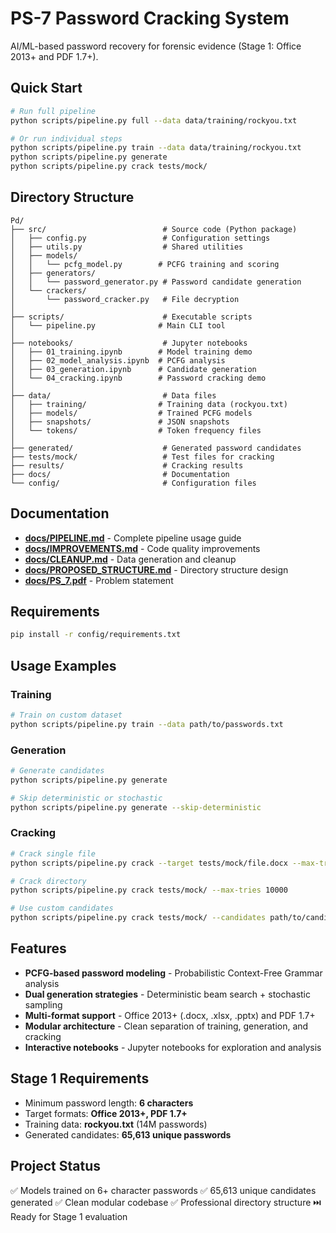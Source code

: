 # PS-7 Password Cracking System

AI/ML-based password recovery for forensic evidence (Stage 1: Office 2013+ and PDF 1.7+).

## Quick Start

```bash
# Run full pipeline
python scripts/pipeline.py full --data data/training/rockyou.txt

# Or run individual steps
python scripts/pipeline.py train --data data/training/rockyou.txt
python scripts/pipeline.py generate
python scripts/pipeline.py crack tests/mock/
```

## Directory Structure

```
Pd/
├── src/                          # Source code (Python package)
│   ├── config.py                 # Configuration settings
│   ├── utils.py                  # Shared utilities
│   ├── models/
│   │   └── pcfg_model.py        # PCFG training and scoring
│   ├── generators/
│   │   └── password_generator.py # Password candidate generation
│   └── crackers/
│       └── password_cracker.py   # File decryption
│
├── scripts/                      # Executable scripts
│   └── pipeline.py              # Main CLI tool
│
├── notebooks/                    # Jupyter notebooks
│   ├── 01_training.ipynb        # Model training demo
│   ├── 02_model_analysis.ipynb  # PCFG analysis
│   ├── 03_generation.ipynb      # Candidate generation
│   └── 04_cracking.ipynb        # Password cracking demo
│
├── data/                         # Data files
│   ├── training/                # Training data (rockyou.txt)
│   ├── models/                  # Trained PCFG models
│   ├── snapshots/               # JSON snapshots
│   └── tokens/                  # Token frequency files
│
├── generated/                    # Generated password candidates
├── tests/mock/                   # Test files for cracking
├── results/                      # Cracking results
├── docs/                         # Documentation
└── config/                       # Configuration files

```

## Documentation

- **[docs/PIPELINE.md](docs/PIPELINE.md)** - Complete pipeline usage guide
- **[docs/IMPROVEMENTS.md](docs/IMPROVEMENTS.md)** - Code quality improvements
- **[docs/CLEANUP.md](docs/CLEANUP.md)** - Data generation and cleanup
- **[docs/PROPOSED_STRUCTURE.md](docs/PROPOSED_STRUCTURE.md)** - Directory structure design
- **[docs/PS_7.pdf](docs/PS_7.pdf)** - Problem statement

## Requirements

```bash
pip install -r config/requirements.txt
```

## Usage Examples

### Training

```bash
# Train on custom dataset
python scripts/pipeline.py train --data path/to/passwords.txt
```

### Generation

```bash
# Generate candidates
python scripts/pipeline.py generate

# Skip deterministic or stochastic
python scripts/pipeline.py generate --skip-deterministic
```

### Cracking

```bash
# Crack single file
python scripts/pipeline.py crack --target tests/mock/file.docx --max-tries 10000

# Crack directory
python scripts/pipeline.py crack tests/mock/ --max-tries 10000

# Use custom candidates
python scripts/pipeline.py crack tests/mock/ --candidates path/to/candidates.txt
```

## Features

- **PCFG-based password modeling** - Probabilistic Context-Free Grammar analysis
- **Dual generation strategies** - Deterministic beam search + stochastic sampling
- **Multi-format support** - Office 2013+ (.docx, .xlsx, .pptx) and PDF 1.7+
- **Modular architecture** - Clean separation of training, generation, and cracking
- **Interactive notebooks** - Jupyter notebooks for exploration and analysis

## Stage 1 Requirements

- Minimum password length: **6 characters**
- Target formats: **Office 2013+, PDF 1.7+**
- Training data: **rockyou.txt** (14M passwords)
- Generated candidates: **65,613 unique passwords**

## Project Status

✅ Models trained on 6+ character passwords
✅ 65,613 unique candidates generated
✅ Clean modular codebase
✅ Professional directory structure
⏭️ Ready for Stage 1 evaluation
